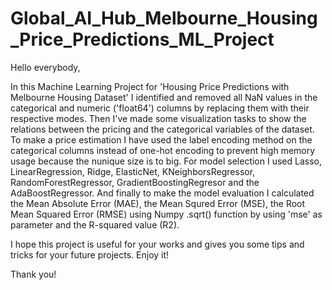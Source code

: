 # Global_AI_Hub_Melbourne_Housing_Price_Predictions_ML_Project

Hello everybody,

In this Machine Learning Project for 'Housing Price Predictions with Melbourne
Housing Dataset' I identified and removed all NaN values in the categorical and numeric ('float64') columns by replacing them with their respective modes. Then I've made some visualization tasks to show the relations between the pricing and the categorical variables of the dataset. To make a price estimation I have used the label encoding method on the categorical columns instead of one-hot encoding to prevent high memory usage because the nunique size is to big. For model selection I used Lasso, LinearRegression, Ridge, ElasticNet, KNeighborsRegressor, RandomForestRegressor, GradientBoostingRegresor and the AdaBoostRegressor. And finally to make the model evaluation I calculated the Mean Absolute Error (MAE), the Mean Squred Error (MSE), the Root Mean Squared Error (RMSE) using Numpy .sqrt() function by using 'mse' as parameter and the R-squared value (R2).

I hope this project is useful for your works and gives you some tips and tricks for your future projects. Enjoy it!

Thank you!
